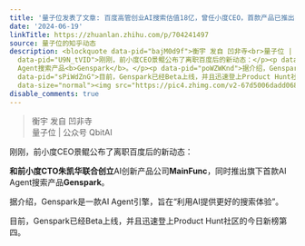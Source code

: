 ```yaml
---
title: '量子位发表了文章: 百度高管创业AI搜索估值18亿，曾任小度CEO，首款产品已推出'
date: '2024-06-19'
linkTitle: https://zhuanlan.zhihu.com/p/704241497
source: 量子位的知乎动态
description: <blockquote data-pid="bajM0d9f">衡宇 发自 凹非寺<br>量子位 | 公众号 QbitAI</blockquote><p
  data-pid="U9N_tVID">刚刚，前小度CEO景鲲公布了离职百度后的新动态：</p><p data-pid="8MBJNz7r"><b>和前小度CTO朱凯华联合创立</b>AI创新产品公司<b>MainFunc</b>，同时推出旗下首款AI
  Agent搜索产品<b>Genspark</b>。</p><p data-pid="poWZWKnd">据介绍，Genspark是一款AI Agent引擎，旨在“利用AI提供更好的搜索体验”。</p><p
  data-pid="sPiWdZnG">目前，Genspark已经Beta上线，并且迅速登上Product Hunt社区的今日新榜第四。</p><figure
  data-size="normal"><img src="https://pic4.zhimg.com/v2-67d5006dadd0680f6dc5ca ...
disable_comments: true
---
```

<blockquote data-pid="bajM0d9f">衡宇 发自 凹非寺<br>量子位 | 公众号 QbitAI</blockquote><p data-pid="U9N_tVID">刚刚，前小度CEO景鲲公布了离职百度后的新动态：</p><p data-pid="8MBJNz7r"><b>和前小度CTO朱凯华联合创立</b>AI创新产品公司<b>MainFunc</b>，同时推出旗下首款AI Agent搜索产品<b>Genspark</b>。</p><p data-pid="poWZWKnd">据介绍，Genspark是一款AI Agent引擎，旨在“利用AI提供更好的搜索体验”。</p><p data-pid="sPiWdZnG">目前，Genspark已经Beta上线，并且迅速登上Product Hunt社区的今日新榜第四。</p><figure data-size="normal"><img src="https://pic4.zhimg.com/v2-67d5006dadd0680f6dc5ca ...